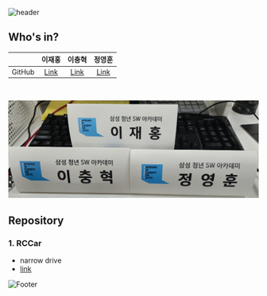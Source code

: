 ![header](https://capsule-render.vercel.app/api?type=waving&color=timeGradient&height=200&section=header&text=서울 22반 프로젝트조&fontSize=50)

## Who's in?
| | 이재홍 | 이충혁 | 정영훈 |
| :---: | :---: | :---: | :---: |
| GitHub | [Link](https://github.com/h78749891) | [Link](https://github.com/chyuk98) | [Link](https://github.com/ChocoBreeze) |

</br>

![members-pic](./members.png)

## Repository
### 1. RCCar
- narrow drive
- [link](https://github.com/TrippleH-YJC/RCCar-Project)



![Footer](https://capsule-render.vercel.app/api?type=waving&color=timeGradient&height=200&section=footer)
